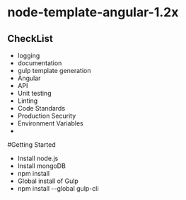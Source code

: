 # node-template-angular-1.2x
## CheckList
* logging
* documentation
* gulp template generation
 * Angular
 * API
* Unit testing
* Linting
* Code Standards
* Production Security
 * Environment Variables
 * 

#Getting Started
* Install node.js
* Install mongoDB
* npm install
* Global install of Gulp
 * npm install --global gulp-cli 